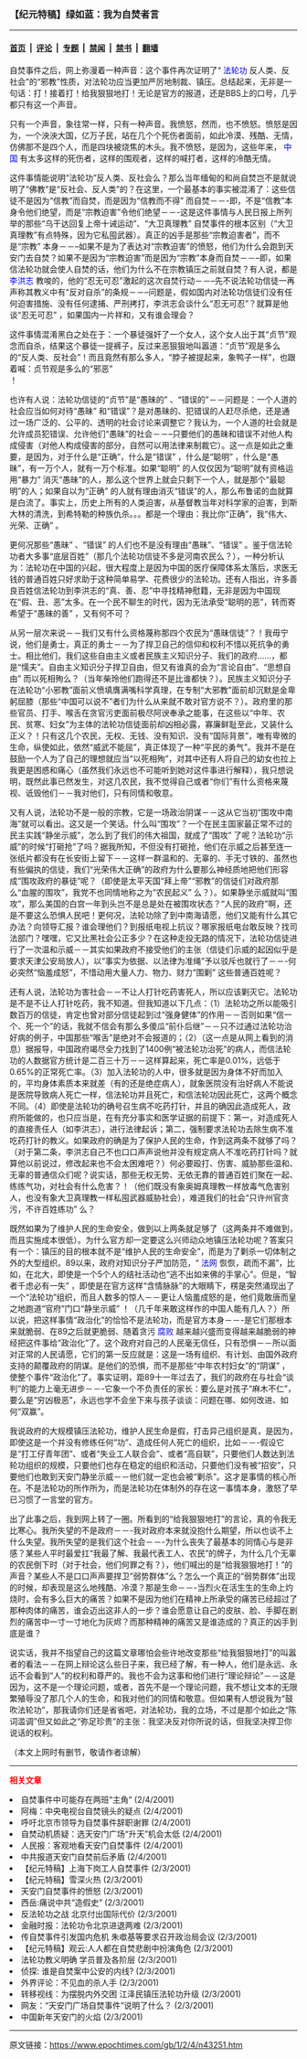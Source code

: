 ### 【纪元特稿】绿如蓝：我为自焚者言

---

#### [首页](../../../..?n43251) &nbsp;|&nbsp; [评论](../../../../../epoch-comment?n43251) &nbsp;|&nbsp; [专题](../../../../../epoch-special?n43251) &nbsp;|&nbsp; [禁闻](../../../../../epoch-news?n43251) &nbsp;|&nbsp; [禁书](../../../../../books?n43251) &nbsp;|&nbsp; [翻墙](https://github.com/gfw-breaker/nogfw/blob/master/README.md?n43251)


<div class="post_content" id="artbody" itemprop="articleBody">
 <!-- article content begin -->
 <p>
  自焚事件之后，网上弥漫着一种声音：这个事件再次证明了“
  <ok href="http://falundafa.org">
   <font color="blue">
    法轮功
   </font>
  </ok>
  反人类、反社会”的“邪教”性质，对法轮功应当更加严厉地制裁、镇压。总结起来，无非是一句话：打！接着打！给我狠狠地打！无论是官方的报道，还是BBS上的口号，几乎都只有这一个声音。
 </p>
 <p>
  只有一个声音，象往常一样，只有一种声音。我愤怒，然而，也不愤怒。愤怒是因为，一个泱泱大国，亿万子民，站在几个个死伤者面前，如此冷漠、残酷、无情，仿佛那不是四个人，而是四块被烧焦的木头。我不愤怒，是因为，这些年来，
  <ok href="http://www3.epochtimes.com/news/epochnews/main/2.html">
   <font color="blue">
    中国
   </font>
  </ok>
  有太多这样的死伤者，这样的围观者，这样的喊打者，这样的冷酷无情。
 </p>
 <p>
  这件事情能说明“法轮功”反人类、反社会么？那么当年缅甸的和尚自焚岂不是就说明了“佛教”是“反社会、反人类”的？在这里，一个最基本的事实被混淆了：这些信徒不是因为“信教”而自焚，而是因为“信教而不得” 而自焚－－-即，不是“信教”本身令他们绝望，而是“宗教迫害”令他们绝望－－-这是这件事情与人民日报上所列举的那些“乌干达回复上帝十诫运动”、“大卫真理教” 自焚事件的根本区别（“大卫真理教”有点特殊，因为它私囤武器）。真正的凶手是那些“宗教迫害者”，而不是“宗教” 本身－－–如果不是为了表达对“宗教迫害”的愤怒，他们为什么会跑到天安门去自焚？如果不是因为“宗教迫害”而是因为“宗教”本身而自焚－－–即，如果信法轮功就会使人自焚的话，他们为什么不在宗教镇压之前就自焚？有人说，都是
  <ok href="http://www.falundafa.org/index_ch.htm">
   <font color="blue">
    李洪志
   </font>
  </ok>
  教唆的，他的“忍无可忍”激起的这次自焚行动－－–先不说法轮功信徒一再声称其教义中有“反对自杀”的条规－－–问题是，假如国内对法轮功信徒们没有任何迫害措施、没有任何逮捕、严刑拷打，李洪志会谈什么“忍无可忍”？就算是他谈“忍无可忍” ，如果国内一片祥和，又有谁会理会？
 </p>
 <p>
  这件事情混淆黑白之处在于：一个暴徒强奸了一个女人，这个女人出于其“贞节”观念而自杀，结果这个暴徒一提裤子，反过来恶狠狠地叫嚣道：“贞节”观是多么的“反人类、反社会”！而且竟然有那么多人，“脖子被提起来，象鸭子一样”，也跟着喊：贞节观是多么的“邪恶”
  <br/>
  ！
 </p>
 <p>
  也许有人说：法轮功信徒的“贞节”是“愚昧的” 、“错误的”－－问题是：一个人道的社会应当如何对待“愚昧” 和“错误”？是对愚昧的、犯错误的人赶尽杀绝，还是通过一场广泛的、公平的、透明的社会讨论来调整它？我认为，一个人道的社会就是允许成员犯错误、允许他们“愚昧”的社会－－–只要他们的愚昧和错误不对他人构成侵害（对他人构成侵害的部分，自然可以用法律来制裁它）。这一点是如此之重要，是因为，对于什么是“正确”，什么是“错误” ，什么是“聪明” ，什么是“愚昧”，有一万个人，就有一万个标准。如果“聪明” 的人仅仅因为“聪明”就有资格运用“暴力” 消灭“愚昧”的人，那么这个世界上就会只剩下一个人，就是那个“最聪明”的人；如果自以为“正确” 的人就有理由消灭“错误”的人，那么布鲁诺的血就算是白流了。事实上，历史上所有的人类迫害，从基督教当年对科学家的迫害，到斯大林的清洗，到希特勒的种族仇杀。。。都是一个理由：我比你“正确”，我“伟大、光荣、正确” 。
 </p>
 <p>
  更何况那些“愚昧” 、“错误” 的人们也不是没有理由“愚昧”、“错误” 。鉴于信法轮功者大多事“底层百姓”（那几个法轮功信徒不多是河南农民么？），一种分析认为：法轮功在中国的兴起，很大程度上是因为中国的医疗保障体系太落后，求医无钱的普通百姓只好求助于这种简单易学、花费很少的法轮功。还有人指出，许多善良百姓信法轮功到李洪志的“真、善、忍”中寻找精神慰籍，无非是因为中国现在“假、丑、恶”太多。在一个民不聊生的时代，因为无法承受“聪明的恶”，转而寄希望于“愚昧的善” ，又有何不可？
 </p>
 <p>
  从另一层次来说－－我们又有什么资格蔑称那四个农民为“愚昧信徒”？！我毋宁说，他们是勇士，真正的勇士－－为了捍卫自己的信仰和权利不惜以死抗争的勇士。相比他们，我们这些自由主义或者民族主义知识分子、我们的政府……，都是“懦夫”。自由主义知识分子捍卫自由，但又有谁真的会为“言论自由”、“思想自由” 而以死相殉么？（当年柴玲他们跑得还不是比谁都快？）。民族主义知识分子在法轮功“小邪教”面前义愤填膺满嘴科学真理，在专制“大邪教”面前却沉默是金卑躬屈膝（那些“中国可以说不”者们为什么从来就不敢对官方说不？）。政府里的那些官员、打手、喉舌在贪官污吏面前极尽阿谀奉承之能事，在这些以“中年、农民、贫寒、妇女”为主体的法轮功信徒面前却凶相必露，寡廉鲜耻至此，又装什么正义？！只有这几个农民，无权、无钱、没有知识、没有“国际背景”，唯有卑微的生命，纵使如此，依然“威武不能屈”，真正体现了一种“平民的勇气”。我并不是在鼓励一个人为了自己的理想就应当“以死相殉”，对其中还有人将自己的幼女也拉上我更是困惑和痛心（虽然我们永远也不可能听到她对这件事进行解释），我只想说明，既然此事已然发生，对这几农民，我不觉得自己或者“你们”有什么资格来蔑视、诋毁他们－－我对他们，只有同情和敬意。
 </p>
 <p>
  又有人说，法轮功不是一般的宗教，它是一场政治阴谋－－这从它当初“围攻中南海”就可以看出。这又是一个笑话。什么叫“围攻”？一个在民主国家最正常不过的民主实践“静坐示威”，怎么到了我们的伟大祖国，就成了“围攻” 了呢？法轮功“示威”的时候“打砸抢”了吗？据我所知，不但没有打砸抢，他们在示威之后甚至连一张纸片都没有在长安街上留下－－这样一群温和的、无辜的、手无寸铁的、虽然也有些偏执的信徒，我们“光荣伟大正确”的政府为什么要那么神经质地把他们形容成“围攻政府的暴徒”呢？（即使是太平天国“拜上帝”“邪教”的信徒们对政府那么“血腥的围攻”，我党不也同情地称之为“农民起义” 么？）。如果静坐示威就叫“围攻”，那么美国的白宫一年到头岂不是总是处在被围攻状态？“人民的政府”啊，还是不要这么恐惧人民吧！更何况，法轮功除了到中南海请愿，他们又能有什么其它办法？向领导汇报？谁会理他们？到报纸电视上抗议？哪家报纸电台敢反映？找司法部门？嘿嘿，它又比黑社会公正多少？在这种走投无路的情况下，法轮功信徒进行了一次温和示威－－其实如果政府不接受他们的主张（信徒们示威的起因似乎是要求天津公安局放人），以“事实为依据、以法律为准绳”予以驳斥也就行了－－-何必突然“恼羞成怒”，不惜动用大量人力、物力、财力“围剿” 这些普通百姓呢？
 </p>
 <p>
  还有人说，法轮功为害社会－－不让人打针吃药害死人，所以应该剿灭它。法轮功是不是不让人打针吃药，我不知道。但我知道以下几点：（1）法轮功之所以能吸引数百万的信徒，肯定也曾对部分信徒起到过“强身健体”的作用－－否则如果“信一个、死一个”的话，我就不信会有那么多傻瓜“前仆后继”－－只不过通过法轮功治好病的例子，中国那些“喉舌”是绝对不会报道的；（2）（这一点是从网上看到的消息）据报导，中国政府竭尽全力找到了1400例“被法轮功治死”的病人，而信法轮功的人数据官方统计是二百三十万－－这样算起来，死亡率是0.01%，远低于0.65%的正常死亡率。（3）加入法轮功的人中，很多就是因为身体不好而加入的，平均身体素质本来就差（有的还是绝症病人），就象医院没有治好病人不能说是医院导致病人死亡一样，信法轮功并且死亡，和信法轮功因此死亡，这两个概念不同。（4）即使是法轮功的确号召生病不吃药打针，并且的确因此造成死人，政府所能做的，也只应当是，在有充分事实和医学证据的前提下：第一，对造成死人的直接责任人（如李洪志），进行法律起诉；第二，强制要求法轮功去除生病不准吃药打针的教义。如果政府的确是为了保护人民的生命，作到这两条不就够了吗？（对于第二条，李洪志自己不也口口声声说他并没有规定病人不准吃药打针吗？就算他以前说过，修改起来也不会太困难吧？）何必要殴打、伤害、威胁那些温和、无辜的普通信众们呢？说实话，那些无权无势、无依无靠的普通百姓们聚在一起、练练气功，对社会有什么危害？！（他们既没有象奥姆真理教一样放毒气危害别人，也没有象大卫真理教一样私囤武器威胁社会），难道我们的社会“只许州官贪污，不许百姓练功” 么？
 </p>
 <p>
  既然如果为了维护人民的生命安全，做到以上两条就足够了（这两条并不难做到，而且实施成本很低）。为什么官方却一定要这么兴师动众地镇压法轮功呢？答案只有一个：镇压的目的根本就不是“维护人民的生命安全”，而是为了剿杀一切体制之外的大型组织。89以来，政府对知识分子严加防范，“
  <ok href="http://www.fawanghuihui.org/">
   <font color="blue">
    法网
   </font>
  </ok>
  恢恢，疏而不漏”，比如，在北大，即使是一个5个人的结社活动也“逃不出如来佛的手掌心”。但是，“智者千虑必有一失” ，即使是在官方这样“含情脉脉”的大眼睛下，楞是突然涌现出了一个“法轮功”组织，而且人数多的惊人－－更让人恼羞成怒的是，他们竟敢唐而皇之地跑道“官府”门口“静坐示威” ！（几千年来敢这样作的中国人能有几人？）所以说，把这样事情“政治化”的恰恰不是法轮功，而是官方本身－－-是它们那根本来就脆弱、在89之后就更脆弱、随着贪污
  <ok href="http://www.dajiyuan.com/news/epochnews/news/Focus.asp?Focus_ID=315">
   <font color="blue">
    腐败
   </font>
  </ok>
  越来越兴盛而变得越来越脆弱的神经把这件事给“政治化”了。这个政府对自己的人民毫无信任，只有恐惧－－所以面对正常的人民请愿，它们的第一反应就是：这是一场有组织、有计划、由国外政府支持的颠覆政府的阴谋。是他们的恐惧，而不是那些“中年农村妇女”的“阴谋” ，使整个事件“政治化”了。事实证明，距89十一年过去了，我们的政府在与社会“谈判”的能力上毫无进步－－-它象一个不负责任的家长：要么是对孩子“麻木不仁”，要么是“穷凶极恶”，永远也学不会坐下来与孩子谈谈：问题在哪、如何改进、如何“双赢”。
 </p>
 <p>
  我说政府的大规模镇压法轮功，维护人民生命是假，打击异己组织是真，是因为，即使这是一个并没有修练任何“功”、造成任何人死亡的组织，比如－－-假设它是“打工仔青年团”、或者“失业工人联合会”、或者“高自联”，只要他们人数达到法轮功组织的规模，只要他们也存在稳定的组织和活动，只要他们没有被“招安”，只要他们也敢到天安门静坐示威－－他们就一定也会被“剿杀”。这才是事情的核心所在。不是法轮功的所作所为，而是法轮功在体制外的存在这一事情本身，激怒了早已习惯了一言堂的官方。
 </p>
 <p>
  出了此事之后，我到网上转了一圈。所看到的“给我狠狠地打”的言论，真的令我无比寒心。我所失望的不是政府－－-我对政府本来就没抱什么期望，所以也谈不上什么失望。我所失望的是我们这个社会－－-为什么丧失了最基本的同情心与是非感？某些人平时最爱扛“我最了解、我最代表工人、农民”的牌子，为什么几个无辜的农民倒下时（对于社会，他们何罪之有？），他们喊出的是“给我狠狠地打！”的声音？某些人不是口口声声要捍卫“弱势群体”么？怎么一个真正的“弱势群体”出现的时候，却表现是这么地残酷、冷漠？那是生命－－-当烈火在活生生的生命上灼烧时，会有多么巨大的痛苦？如果不是因为他们在精神上所承受的痛苦已经超过了那种肉体的痛苦，谁会迈出这非人的一步？谁会愿意让自己的皮肤、脸、手脚在剧烈的痛苦中一寸一寸地化为灰烬？而那种精神的痛苦又是谁造成的？真正的凶手到底是谁？
 </p>
 <p>
  说实话，我并不指望自己的这篇文章哪怕会些许地改变那些“给我狠狠地打”的叫嚣者的看法－－在网上辩论这么些日子来，我已经了解，有一种人，他们是永远、永远不会看到“人”的权利和尊严的。我也不会为这事和他们进行“理论辩论”－－这是因为，这不是一个理论问题，或者，首先不是一个理论问题，我不想让文本的无限繁殖辱没了那几个人的生命，和我对他们的同情和敬意。但如果有人想说我为“鼓吹法轮功”，那我请你们还是省省吧，对法轮功，我的立场，不过是那个如此之“陈词滥调”但又如此之“弥足珍贵”的主张：我坚决反对你所说的话，但我坚决捍卫你说话的权利。
 </p>
 <p>
  （本文上网时有删节，敬请作者谅解）
 </p>
 <hr/>
 <p>
  <b>
   <font color="red">
    相关文章
   </font>
  </b>
  <br/>
 </p>
 <li>
  <ok href="http://epochtimes.com/news/epochnews/newscontent.asp?ID=43230" target="_blank">
   自焚事件中可能存在两班“主角”
  </ok>
  (2/4/2001)
  <li>
   <ok href="http://epochtimes.com/news/epochnews/newscontent.asp?ID=43137" target="_blank">
    阿梅：中央电视台自焚镜头的疑点
   </ok>
   (2/4/2001)
   <li>
    <ok href="http://epochtimes.com/news/epochnews/newscontent.asp?ID=43127" target="_blank">
     呼吁北京市领导为自焚事件辞职谢罪
    </ok>
    (2/4/2001)
    <li>
     <ok href="http://epochtimes.com/news/epochnews/newscontent.asp?ID=43097" target="_blank">
      自焚动机质疑：选天安门广场“升天”机会太低
     </ok>
     (2/4/2001)
     <li>
      <ok href="http://epochtimes.com/news/epochnews/newscontent.asp?ID=43098" target="_blank">
       人民报：客观地看天安门自焚事件
      </ok>
      (2/4/2001)
      <li>
       <ok href="http://epochtimes.com/news/epochnews/newscontent.asp?ID=43103" target="_blank">
        中共报道天安门自焚前后矛盾
       </ok>
       (2/4/2001)
       <li>
        <ok href="http://epochtimes.com/news/epochnews/newscontent.asp?ID=43064" target="_blank">
         【纪元特稿】上海下岗工人自焚事件
        </ok>
        (2/3/2001)
        <li>
         <ok href="http://epochtimes.com/news/epochnews/newscontent.asp?ID=43063" target="_blank">
          【纪元特稿】雪深火热
         </ok>
         (2/3/2001)
         <li>
          <ok href="http://epochtimes.com/news/epochnews/newscontent.asp?ID=43050" target="_blank">
           天安门自焚事件的愤怒
          </ok>
          (2/3/2001)
          <li>
           <ok href="http://epochtimes.com/news/epochnews/newscontent.asp?ID=42968" target="_blank">
            西岳:痛说中共“造假史”
           </ok>
           (2/3/2001)
           <li>
            <ok href="http://epochtimes.com/news/epochnews/newscontent.asp?ID=42780" target="_blank">
             反法轮功之战 北京付出国际代价
            </ok>
            (2/3/2001)
            <li>
             <ok href="http://epochtimes.com/news/epochnews/newscontent.asp?ID=42774" target="_blank">
              金融时报：法轮功令北京进退两难
             </ok>
             (2/3/2001)
             <li>
              <ok href="http://epochtimes.com/news/epochnews/newscontent.asp?ID=42769" target="_blank">
               传自焚事件引发国内危机 朱噷基等要求召开政治局会议
              </ok>
              (2/3/2001)
              <li>
               <ok href="http://epochtimes.com/news/epochnews/newscontent.asp?ID=42757" target="_blank">
                【纪元特稿】观云:人人都在自焚悲剧中扮演角色
               </ok>
               (2/3/2001)
               <li>
                <ok href="http://epochtimes.com/news/epochnews/newscontent.asp?ID=42751" target="_blank">
                 法轮功教义明确 学员普及各阶层
                </ok>
                (2/3/2001)
                <li>
                 <ok href="http://epochtimes.com/news/epochnews/newscontent.asp?ID=42747" target="_blank">
                  侦探: 谁是自焚案中公安的内线?
                 </ok>
                 (2/3/2001)
                 <li>
                  <ok href="http://epochtimes.com/news/epochnews/newscontent.asp?ID=42604" target="_blank">
                   外界评论：不见血的杀人手
                  </ok>
                  (2/3/2001)
                  <li>
                   <ok href="http://epochtimes.com/news/epochnews/newscontent.asp?ID=42582" target="_blank">
                    转移视线：为摆脱内外交困 江泽民镇压法轮功升级
                   </ok>
                   (2/3/2001)
                   <li>
                    <ok href="http://epochtimes.com/news/epochnews/newscontent.asp?ID=42705" target="_blank">
                     网友：“天安门广场自焚事件”说明了什么？
                    </ok>
                    (2/3/2001)
                    <li>
                     <ok href="http://epochtimes.com/news/epochnews/newscontent.asp?ID=42704" target="_blank">
                      中国新年天安门的火焰
                     </ok>
                     (2/3/2001)
                     <br/>
                     <!-- article content end -->
                     <div id="below_article_ad">
                     </div>
                    </li>
                   </li>
                  </li>
                 </li>
                </li>
               </li>
              </li>
             </li>
            </li>
           </li>
          </li>
         </li>
        </li>
       </li>
      </li>
     </li>
    </li>
   </li>
  </li>
 </li>
</div>


---

原文链接：https://www.epochtimes.com/gb/1/2/4/n43251.htm